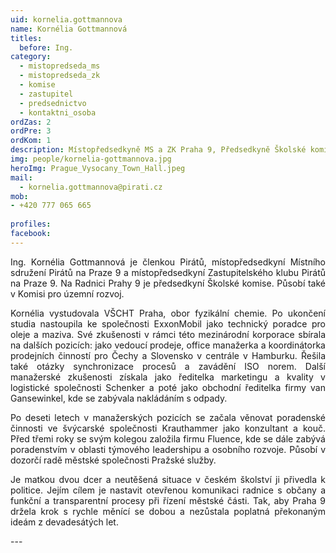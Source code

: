 ```yaml
---
uid: kornelia.gottmannova
name: Kornélia Gottmannová
titles:
  before: Ing.
category:
  - mistopredseda_ms
  - mistopredseda_zk
  - komise
  - zastupitel
  - predsednictvo
  - kontaktni_osoba
ordZas: 2
ordPre: 3
ordKom: 1
description: Místopředsedkyně MS a ZK Praha 9, Předsedkyně Školské komise, Komise územního rozvoje
img: people/kornelia-gottmannova.jpg
heroImg: Prague_Vysocany_Town_Hall.jpeg
mail:
  - kornelia.gottmannova@pirati.cz
mob:
- +420 777 065 665
 
profiles:
facebook: 
---
```

<p style='text-align: justify;'>Ing. Kornélia Gottmannová je členkou Pirátů, místopředsedkyní Místního sdružení Pirátů na Praze 9 a místopředsedkyní Zastupitelského klubu Pirátů na Praze 9. Na Radnici Prahy 9 je předsedkyní Školské komise. Působí také v Komisi pro územní rozvoj.
</p><p style='text-align: justify;'>
Kornélia vystudovala VŠCHT Praha, obor fyzikální chemie. Po ukončení studia nastoupila ke společnosti ExxonMobil jako technický poradce pro oleje a maziva. Své zkušenosti v rámci této mezinárodní korporace sbírala na dalších pozicích: jako vedoucí prodeje, office manažerka a koordinátorka prodejních činností pro Čechy a Slovensko v centrále v Hamburku. Řešila také otázky synchronizace procesů a zavádění ISO norem. Další manažerské zkušenosti získala jako ředitelka marketingu a kvality v logistické společnosti Schenker a poté jako obchodní ředitelka firmy van Gansewinkel, kde se zabývala nakládáním s odpady. 
</p><p style='text-align: justify;'>
Po deseti letech v manažerských pozicích se začala věnovat poradenské činnosti ve švýcarské společnosti Krauthammer jako konzultant a kouč. Před třemi roky se svým kolegou založila firmu Fluence, kde se dále zabývá poradenstvím v oblasti týmového leadershipu a osobního rozvoje. Působí v dozorčí radě městské společnosti Pražské služby.
</p><p style='text-align: justify;'>
Je matkou dvou dcer a neutěšená situace v českém školství ji přivedla k politice. Jejím cílem je nastavit otevřenou komunikaci radnice s občany a funkční a transparentní procesy při řízení městské části. Tak, aby Praha 9 držela krok s rychle měnící se dobou a nezůstala poplatná překonaným ideám z devadesátých let.
</p>
---
